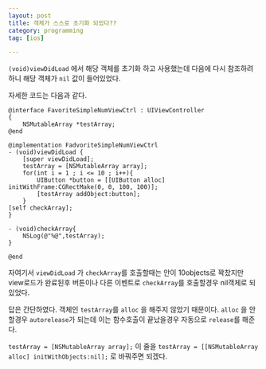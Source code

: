 ```yaml
---
layout: post
title: 객체가 스스로 초기화 되었다??
category: programming
tag: [ios]

---
```

`(void)viewDidLoad` 에서 해당 객체를 초기화 하고 사용했는데 다음에 다시 참조하려 하니 해당 객체가 `nil` 값이 들어있었다. 

자세한 코드는 다음과 같다.


```
@interface FavoriteSimpleNumViewCtrl : UIViewController
{
    NSMutableArray *testArray;
@end

@implementation FadvoriteSimpleNumViewCtrl
- (void)viewDidLoad {
    [super viewDidLoad];
    testArray = [NSMutableArray array];
    for(int i = 1 ; i <= 10 ; i++){
        UIButton *button = [[UIButton alloc] initWithFrame:CGRectMake(0, 0, 100, 100)];
        [testArray addObject:button];
    }
[self checkArray];
}

- (void)checkArray{
    NSLog(@"%@",testArray);
}

@end
```

자여기서 `viewDidLoad` 가 `checkArray`를 호출할때는 안이 10objects로 꽉찼지만 view로드가 완료된후 버튼이나 다른 이벤트로  `checkArray`를 호출할경우 nil객체로 되있었다.

답은 간단하였다. 객체인 `testArray`를 `alloc` 을 해주지 않았기 때문이다. `alloc` 을 안할경우 `autorelease`가 되는데 이는 함수호출이 끝났을경우 자동으로 `release`를 해준다. 


`testArray = [NSMutableArray array];`
이 줄을
`testArray = [[NSMutableArray alloc] initWithObjects:nil];`
로 바꿔주면 되겠다.






